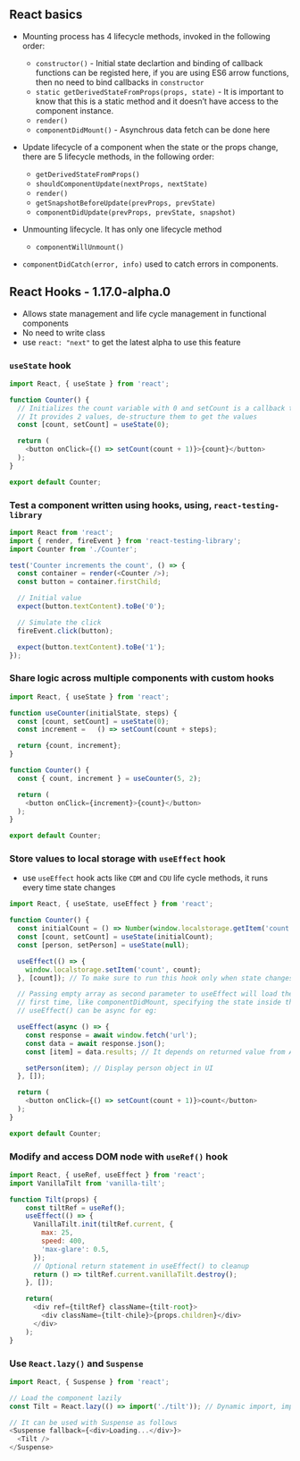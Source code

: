 ## React basics 
- Mounting process has 4 lifecycle methods, invoked in the following order:
	- `constructor()` - Initial state declartion and binding of callback functions can be registed here, if you are using ES6
		arrow functions, then no need to bind callbacks in `constructor`
	- `static getDerivedStateFromProps(props, state)` - It is important to know that this is a static method and it doesn’t
		have access to the component instance.
	- `render()`
	- `componentDidMount()` - Asynchrous data fetch can be done here
	
- Update lifecycle of a component when the state or the props change, there are 5 lifecycle
methods, in the following order:
	- `getDerivedStateFromProps()`	
	- `shouldComponentUpdate(nextProps, nextState)`
	- `render()`
	- `getSnapshotBeforeUpdate(prevProps, prevState)`
	- `componentDidUpdate(prevProps, prevState, snapshot)`
	
- Unmounting lifecycle. It has only one lifecycle method
	- `componentWillUnmount()`
	
- `componentDidCatch(error, info)` used  to catch errors in components.

## React Hooks - 1.17.0-alpha.0
- Allows state management and life cycle management in functional components
- No need to write class
- use `react: "next"` to get the latest alpha to use this feature

### `useState` hook

```javascript
import React, { useState } from 'react';

function Counter() {
  // Initializes the count variable with 0 and setCount is a callback to update the state on click
  // It provides 2 values, de-structure them to get the values
  const [count, setCount] = useState(0);

  return (
    <button onClick={() => setCount(count + 1)}>{count}</button>
  );
}

export default Counter;
```

### Test a component written using hooks, using, `react-testing-library`

```javascript
import React from 'react';
import { render, fireEvent } from 'react-testing-library';
import Counter from './Counter';

test('Counter increments the count', () => {
  const container = render(<Counter />);
  const button = container.firstChild;

  // Initial value
  expect(button.textContent).toBe('0');

  // Simulate the click
  fireEvent.click(button);

  expect(button.textContent).toBe('1');
});
```

### Share logic across multiple components with custom hooks

```javascript
import React, { useState } from 'react';

function useCounter(initialState, steps) {
  const [count, setCount] = useState(0);
  const increment =   () => setCount(count + steps);

  return {count, increment};
}

function Counter() {
  const { count, increment } = useCounter(5, 2);

  return (
    <button onClick={increment}>{count}</button>
  );
}

export default Counter;
```

### Store values to local storage with `useEffect` hook
- use `useEffect` hook acts like `CDM` and `CDU` life cycle methods, it runs every time state changes

```javascript
import React, { useState, useEffect } from 'react';

function Counter() {
  const initialCount = () => Number(window.localstorage.getItem('count')) || 0;  
  const [count, setCount] = useState(initialCount);
  const [person, setPerson] = useState(null);

  useEffect(() => {
    window.localstorage.setItem('count', count);
  }, [count]); // To make sure to run this hook only when state changes

  // Passing empty array as second parameter to useEffect will load the data only the component loads for the
  // first time, like componentDidMount, specifying the state inside the array updates only when state updates
  // useEffect() can be async for eg:

  useEffect(async () => {
    const response = await window.fetch('url');
    const data = await response.json();
    const [item] = data.results; // It depends on returned value from API

    setPerson(item); // Display person object in UI
  }, []);

  return (
    <button onClick={() => setCount(count + 1)}>count</button>
  );
}

export default Counter;
```

### Modify and access DOM node with `useRef()` hook

```javascript
import React, { useRef, useEffect } from 'react';
import VanillaTilt from 'vanilla-tilt';

function Tilt(props) {
    const tiltRef = useRef();
    useEffect(() => {
      VanillaTilt.init(tiltRef.current, {
        max: 25,
        speed: 400,
        'max-glare': 0.5,
      });
      // Optional return statement in useEffect() to cleanup
      return () => tiltRef.current.vanillaTilt.destroy();
    }, []);

    return(
      <div ref={tiltRef} className={tilt-root}>
        <div className={tilt-chile}>{props.children}</div>
      </div>
    );
}
```

### Use `React.lazy()` and `Suspense`

```javascript
import React, { Suspense } from 'react';

// Load the component lazily
const Tilt = React.lazy(() => import('./tilt')); // Dynamic import, imports the library when needed.

// It can be used with Suspense as follows
<Suspense fallback={<div>Loading...</div>}>
  <Tilt />
</Suspense>
```
